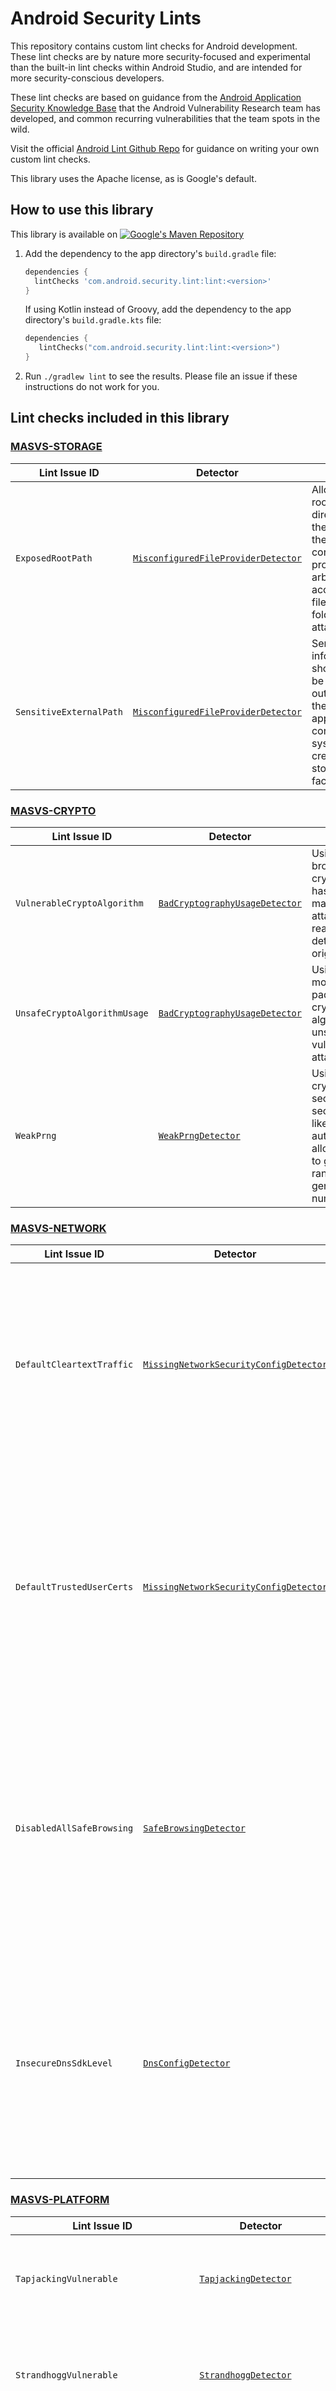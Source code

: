 # Android Security Lints

This repository contains custom lint checks for Android development. These lint
checks are by nature more security-focused and experimental than the built-in
lint checks within Android Studio, and are intended for more security-conscious
developers.

These lint checks are based on guidance from the
[Android Application Security Knowledge Base](https://developer.android.com/privacy-and-security/risks)
that the Android Vulnerability Research team has developed, and common recurring
vulnerabilities that the team spots in the wild.

Visit the official
[Android Lint Github Repo](https://github.com/googlesamples/android-custom-lint-rules)
for guidance on writing your own custom lint checks.

This library uses the Apache license, as is Google's default.

## How to use this library

This library is available
on [![Google's Maven Repository](https://img.shields.io/maven-metadata/v?metadataUrl=https%3A%2F%2Fdl.google.com%2Fandroid%2Fmaven2%2Fcom%2Fandroid%2Fsecurity%2Flint%2Flint%2Fmaven-metadata.xml&label=Google's%20Maven%20Repository)](https://maven.google.com/web/index.html#com.android.security.lint:lint)

1. Add the dependency to the app directory's `build.gradle` file:

   ```groovy
   dependencies {
     lintChecks 'com.android.security.lint:lint:<version>'
   }
   ```

   If using Kotlin instead of Groovy, add the dependency to the app directory's `build.gradle.kts` file:
   ```kotlin
   dependencies {
      lintChecks("com.android.security.lint:lint:<version>")
   }
   ```

2. Run `./gradlew lint` to see the results. Please file an issue if these instructions do not work for you.

## Lint checks included in this library

### [MASVS-STORAGE](https://mas.owasp.org/MASVS/05-MASVS-STORAGE/)

| Lint Issue ID           | Detector                                                                                                                 | Risk                                                                                                                         |
|-------------------------|--------------------------------------------------------------------------------------------------------------------------|------------------------------------------------------------------------------------------------------------------------------|
| `ExposedRootPath`       | [`MisconfiguredFileProviderDetector`](checks/src/main/java/com/example/lint/checks/MisconfiguredFileProviderDetector.kt) | Allowing the root directory of the device in the configuration provides arbitrary access to files and folders for attackers. |
| `SensitiveExternalPath` | [`MisconfiguredFileProviderDetector`](checks/src/main/java/com/example/lint/checks/MisconfiguredFileProviderDetector.kt) | Sensitive info like PII should not be stored outside of the application container or system credential storage facilities.   |

### [MASVS-CRYPTO](https://mas.owasp.org/MASVS/06-MASVS-CRYPTO/)

| Lint Issue ID                | Detector                                                                                                       | Risk                                                                                                                                        |
|------------------------------|----------------------------------------------------------------------------------------------------------------|---------------------------------------------------------------------------------------------------------------------------------------------|
| `VulnerableCryptoAlgorithm`  | [`BadCryptographyUsageDetector`](checks/src/main/java/com/example/lint/checks/BadCryptographyUsageDetector.kt) | Using weak or broken cryptographic hash functions may allow an attacker to reasonably determine the original input.                         |
| `UnsafeCryptoAlgorithmUsage` | [`BadCryptographyUsageDetector`](checks/src/main/java/com/example/lint/checks/BadCryptographyUsageDetector.kt) | Using insecure modes and paddings with cryptographic algorithms is unsafe and vulnerable to attacks.                                        |
| `WeakPrng`                   | [`WeakPrngDetector`](checks/src/main/java/com/example/lint/checks/WeakPrngDetector.kt)                         | Using non-cryptographically secure PRNGs in security contexts like authentication allows attackers to guess the randomly-generated numbers. |

### [MASVS-NETWORK](https://mas.owasp.org/MASVS/08-MASVS-NETWORK/)

| Lint Issue ID             | Detector                                                                                                                       | Risk                                                                                                                                                                                                                        |
|---------------------------|--------------------------------------------------------------------------------------------------------------------------------|-----------------------------------------------------------------------------------------------------------------------------------------------------------------------------------------------------------------------------|
| `DefaultCleartextTraffic` | [`MissingNetworkSecurityConfigDetector`](checks/src/main/java/com/example/lint/checks/MissingNetworkSecurityConfigDetector.kt) | On API level 27 and below, the default network security config trusts cleartext traffic and needs to be explicitly opted out by the application to only use secure connections.                                             |
| `DefaultTrustedUserCerts` | [`MissingNetworkSecurityConfigDetector`](checks/src/main/java/com/example/lint/checks/MissingNetworkSecurityConfigDetector.kt) | On API level 23 and below, the default network security config trusts user-added CA certificates. In practice, it is better to limit the set of trusted CAs so only trusted CAs are used for an app's secure connections.   |
| `DisabledAllSafeBrowsing` | [`SafeBrowsingDetector`](checks/src/main/java/com/example/lint/checks/SafeBrowsingDetector.kt)                                 | Safe Browsing is a service to help applications check URLs against a known list of unsafe web resources. We recommend keeping Safe Browsing enabled at all times and designing your app around any constraints this causes. |
| `InsecureDnsSdkLevel`     | [`DnsConfigDetector`](checks/src/main/java/com/example/lint/checks/DnsConfigDetector.kt)                                       | Custom DNS configurations can be insecure, making an application susceptible to DNS spoofing attacks. We recommend instead making use of Android OS's built-in transport security on SDK levels 28 and above.               |

### [MASVS-PLATFORM](https://mas.owasp.org/MASVS/09-MASVS-PLATFORM/)

| Lint Issue ID                        | Detector                                                                                               | Risk                                                                                                                                                                                                  |
|--------------------------------------|--------------------------------------------------------------------------------------------------------|-------------------------------------------------------------------------------------------------------------------------------------------------------------------------------------------------------|
| `TapjackingVulnerable`               | [`TapjackingDetector`](checks/src/main/java/com/example/lint/checks/TapjackingDetector.kt)             | Views without the `filterTouchesWhenObscured` attribute are susceptible to tapjacking attacks by other apps obscuring the UI to trick the user into performing certain actions.                       |
| `StrandhoggVulnerable`               | [`StrandhoggDetector`](checks/src/main/java/com/example/lint/checks/StrandhoggDetector.kt)             | Android previously had a bug in task reparenting in earlier versions, allowing malicious applications to hijack legitimate user actions and trick users into providing credentials to malicious apps. |
| `MissingAutoVerifyAttribute`         | [`CustomSchemeDetector`](checks/src/main/java/com/example/lint/checks/CustomSchemeDetector.kt)         | Exporting sensitive functionality via custom URL schemes should be properly protected by making use of app link verification.                                                                         |
| `InsecureStickyBroadcastsPermission` | [`StickyBroadcastsDetector`](checks/src/main/java/com/example/lint/checks/StickyBroadcastsDetector.kt) | Sticky broadcasts provide no security as they can be accessed, sent, and modified by anyone.                                                                                                          |                                                                                                                          |
| `InsecureStickyBroadcastsMethod`     | [`StickyBroadcastsDetector`](checks/src/main/java/com/example/lint/checks/StickyBroadcastsDetector.kt) | Sticky broadcasts provide no security as they can be accessed, sent, and modified by anyone.                                                                                                          |                                                                                                                          |

### [MASVS-CODE](https://mas.owasp.org/MASVS/10-MASVS-CODE/)

| Lint Issue ID                        | Detector                                                                                                       | Risk                                                                                                                                                                                                                          |
|--------------------------------------|----------------------------------------------------------------------------------------------------------------|-------------------------------------------------------------------------------------------------------------------------------------------------------------------------------------------------------------------------------|
| `InsecurePermissionProtectionLevel`  | [`PermissionDetector`](checks/src/main/java/com/example/lint/checks/PermissionDetector.kt)                     | Custom permissions should have a `signature` protectionLevel or higher.                                                                                                                                                       |
| `UnintendedExposedUrl`               | [`UnintendedExposedUrlDetector`](checks/src/main/java/com/example/lint/checks/UnintendedExposedUrlDetector.kt) | URLs that look intended for debugging and development purposes only are exposed in the application, allowing attackers to gain access to parts of the application and server that should be kept secure.                      |
| `UnintendedPrivateIpAddress`         | [`UnintendedExposedUrlDetector`](checks/src/main/java/com/example/lint/checks/UnintendedExposedUrlDetector.kt) | Private IP addresses are referenced that may have been intended only for debugging and development, and should not be exposed publicly.                                                                                       |
| `UnsanitizedContentProviderFilename` | [`UnsafeFilenameDetector`](checks/src/main/java/com/example/lint/checks/UnsafeFilenameDetector.kt)             | Trusting ContentProvider filenames without sanitization may lead to unintended file writes. This lint check will be built into Android Studio starting Jan 2025, under the issue ID `UnsanitizedFilenameFromContentProvider`. |                                                                         |

## Contact

For questions, comments or feature requests, please file an issue or start a
discussion on GitHub. We would love to hear from you.
